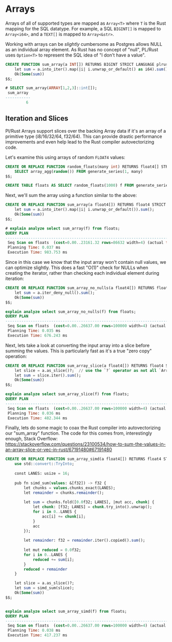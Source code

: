 # Arrays

Arrays of all of supported types are mapped as `Array<T>` where `T` is the Rust mapping for the
SQL datatype.  For example, a SQL `BIGINT[]` is mapped to `Array<i64>`, and a `TEXT[]` is mapped to
`Array<&str>`.

Working with arrays can be *slightly* cumbersome as Postgres allows NULL as an individual array element.  As Rust has
no concept of "null", PL/Rust uses `Option<T>` to represent the SQL idea of "I don't have a value".

```sql
CREATE FUNCTION sum_array(a INT[]) RETURNS BIGINT STRICT LANGUAGE plrust AS $$
    let sum = a.into_iter().map(|i| i.unwrap_or_default() as i64).sum();
    Ok(Some(sum))
$$;

# SELECT sum_array(ARRAY[1,2,3]::int[]);
 sum_array 
-----------
         6
```

## Iteration and Slices

Pl/Rust Arrays support slices over the backing Array data if it's an array of a primitive type (i8/16/32/64, f32/64).
This can provide drastic performance improvements and even help lead to the Rust compiler autovectorizing code.

Let's examine this using arrays of random `FLOAT4` values:

```sql
CREATE OR REPLACE FUNCTION random_floats(many int) RETURNS float4[] STRICT PARALLEL SAFE LANGUAGE sql AS $$
    SELECT array_agg(random()) FROM generate_series(1, many)
$$;

CREATE TABLE floats AS SELECT random_floats(1000) f FROM generate_series(1, 100000);
```

Next, we'll sum the array using a function similar to the above:

```sql
CREATE OR REPLACE FUNCTION sum_array(a float4[]) RETURNS float4 STRICT LANGUAGE plrust AS $$
    let sum = a.into_iter().map(|i| i.unwrap_or_default()).sum();
    Ok(Some(sum))
$$;

# explain analyze select sum_array(f) from floats;
QUERY PLAN                                                   
---------------------------------------------------------------------------------------------------------------
 Seq Scan on floats  (cost=0.00..23161.32 rows=86632 width=4) (actual time=0.064..981.105 rows=100000 loops=1)
 Planning Time: 0.037 ms
 Execution Time: 983.753 ms
```

Since in this case we know that the input array won't contain null values, we can optimize slightly.  This does a fast
"O(1)" check for NULLs when creating the iterator, rather than checking each individual element during iteration:

```sql
CREATE OR REPLACE FUNCTION sum_array_no_nulls(a float4[]) RETURNS float4 STRICT LANGUAGE plrust AS $$
    let sum = a.iter_deny_null().sum();
    Ok(Some(sum))
$$;

explain analyze select sum_array_no_nulls(f) from floats;
QUERY PLAN                                                   
----------------------------------------------------------------------------------------------------------------
 Seq Scan on floats  (cost=0.00..26637.00 rows=100000 width=4) (actual time=0.055..672.365 rows=100000 loops=1)
 Planning Time: 0.035 ms
 Execution Time: 676.243 ms
```

Next, lets take a look at converting the input array into a slice before summing the values.  This is particularly fast
as it's a true "zero copy" operation:

```sql
CREATE OR REPLACE FUNCTION sum_array_slice(a float4[]) RETURNS float4 STRICT LANGUAGE plrust AS $$
    let slice = a.as_slice()?;  // use the `?` operator as not all `Array<T>`s can be converted into a slice
    let sum = slice.iter().sum();
    Ok(Some(sum))
$$;

explain analyze select sum_array_slice(f) from floats;
QUERY PLAN                                                   
----------------------------------------------------------------------------------------------------------------
 Seq Scan on floats  (cost=0.00..26637.00 rows=100000 width=4) (actual time=0.055..478.635 rows=100000 loops=1)
 Planning Time: 0.036 ms
 Execution Time: 482.344 ms
```

Finally, lets do some magic to coax the Rust compiler into autovectorizing our "sum_array" function.  The code for this
comes from, interestingly enough, Stack Overflow:  https://stackoverflow.com/questions/23100534/how-to-sum-the-values-in-an-array-slice-or-vec-in-rust/67191480#67191480

```sql
CREATE OR REPLACE FUNCTION sum_array_simd(a float4[]) RETURNS float4 STRICT LANGUAGE plrust AS $$
    use std::convert::TryInto;
    
    const LANES: usize = 16;
    
    pub fn simd_sum(values: &[f32]) -> f32 {
        let chunks = values.chunks_exact(LANES);
        let remainder = chunks.remainder();
    
        let sum = chunks.fold([0.0f32; LANES], |mut acc, chunk| {
            let chunk: [f32; LANES] = chunk.try_into().unwrap();
            for i in 0..LANES {
                acc[i] += chunk[i];
            }
            acc
        });
    
        let remainder: f32 = remainder.iter().copied().sum();
    
        let mut reduced = 0.0f32;
        for i in 0..LANES {
            reduced += sum[i];
        }
        reduced + remainder
    }

    let slice = a.as_slice()?;
    let sum = simd_sum(slice);
    Ok(Some(sum))
$$;


explain analyze select sum_array_simd(f) from floats;
QUERY PLAN                                                   
----------------------------------------------------------------------------------------------------------------
 Seq Scan on floats  (cost=0.00..26637.00 rows=100000 width=4) (actual time=0.054..413.702 rows=100000 loops=1)
 Planning Time: 0.038 ms
 Execution Time: 417.237 ms
```

